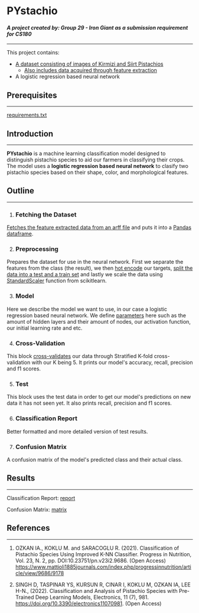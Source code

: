<h1>PYstachio</h1>
<h4><i>A project created by: Group 29 - Iron Giant as a submission requirement for CS180</i></h4>

---
This project contains:
* [A dataset consisting of images of Kirmizi and Siirt Pistachios](Pistachio_Image_Dataset\Pistachio_Image_Dataset)
   * [Also includes data acquired through feature extraction](Pistachio_Image_Dataset\Pistachio_28_Features_Dataset)
* A logistic regression based neural network


<h2>Prerequisites</h2>

---
[requirements.txt](requirements.txt)

<h2>Introduction</h2>

---
**PYstachio** is a machine learning classification model designed to distinguish pistachio species to aid our farmers in classifying their crops. The model uses a **logistic regression based neural network** to clasify two pistachio species based on their shape, color, and morphological features.

<h2>Outline</h2>

---
1. <h3>Fetching the Dataset</h3>
[Fetches the feature extracted data from an arff file](https://docs.scipy.org/doc/scipy/reference/generated/scipy.io.arff.loadarff.html#scipy.io.arff.loadarff) and puts it into a [Pandas dataframe](https://pandas.pydata.org/docs/reference/api/pandas.DataFrame.html?highlight=dataframe#pandas.DataFrame).

2. <h3>Preprocessing</h3>
Prepares the dataset for use in the neural network. First we separate the features from the class (the result), we then [hot encode](https://scikit-learn.org/stable/modules/generated/sklearn.preprocessing.OneHotEncoder.html?highlight=onehotencoder#sklearn.preprocessing.OneHotEncoder) our targets, [split the data into a test and a train set](https://scikit-learn.org/stable/modules/generated/sklearn.model_selection.train_test_split.html?highlight=train_test_split#sklearn.model_selection.train_test_split) and lastly we scale the data using [StandardScaler](https://scikit-learn.org/stable/modules/generated/sklearn.preprocessing.StandardScaler.html) function from scikitlearn.

3. <h3>Model</h3>
Here we describe the model we want to use, in our case a logistic regression based neural network. We define [parameters](https://scikit-learn.org/stable/modules/generated/sklearn.neural_network.MLPClassifier.html?highlight=mlpclassifier#sklearn.neural_network.MLPClassifier) here such as the amount of hidden layers and their amount of nodes, our activation function, our initial learning rate and etc.

4. <h3>Cross-Validation</h3>
This block [cross-validates](https://scikit-learn.org/stable/modules/generated/sklearn.model_selection.cross_validate.html?highlight=cross_validate#sklearn.model_selection.cross_validate) our data through Stratified K-fold cross-validation with our K being 5. It prints our model's accuracy, recall, precision and f1 scores.

5. <h3>Test</h3>
This block uses the test data in order to get our model's predictions on new data it has not seen yet.  It also prints recall, precision and f1 scores.

6. <h3>Classification Report</h3>
Better formatted and more detailed version of test results.

7. <h3>Confusion Matrix</h3>
A confusion matrix of the model's predicted class and their actual class.

<h2>Results</h2>

---
Classification Report:
[report](report.png)

Confusion Matrix:
[matrix](confusionmat.png)

<h2>References</h2>

---
1. OZKAN IA., KOKLU M. and SARACOGLU R. (2021). Classification of Pistachio Species Using Improved K-NN Classifier. Progress in Nutrition, Vol. 23, N. 2, pp. DOI:10.23751/pn.v23i2.9686.  (Open Access) https://www.mattioli1885journals.com/index.php/progressinnutrition/article/view/9686/9178

2. SINGH D, TASPINAR YS, KURSUN R, CINAR I, KOKLU M, OZKAN IA, LEE H-N., (2022). Classification and Analysis of Pistachio Species with Pre-Trained Deep Learning Models, Electronics, 11 (7), 981. https://doi.org/10.3390/electronics11070981. (Open Access)